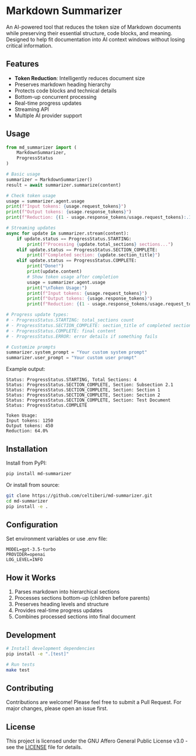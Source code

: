 # Markdown Summarizer

An AI-powered tool that reduces the token size of Markdown documents while preserving their essential structure, code blocks, and meaning. Designed to help fit documentation into AI context windows without losing critical information.

## Features

- **Token Reduction**: Intelligently reduces document size
- Preserves markdown heading hierarchy
- Protects code blocks and technical details
- Bottom-up concurrent processing
- Real-time progress updates
- Streaming API
- Multiple AI provider support

## Usage

```python
from md_summarizer import (
    MarkdownSummarizer, 
    ProgressStatus
)

# Basic usage
summarizer = MarkdownSummarizer()
result = await summarizer.summarize(content)

# Check token usage
usage = summarizer.agent.usage
print(f"Input tokens: {usage.request_tokens}")
print(f"Output tokens: {usage.response_tokens}")
print(f"Reduction: {(1 - usage.response_tokens/usage.request_tokens):.1%}")

# Streaming updates
async for update in summarizer.stream(content):
    if update.status == ProgressStatus.STARTING:
        print(f"Processing {update.total_sections} sections...")
    elif update.status == ProgressStatus.SECTION_COMPLETE:
        print(f"Completed section: {update.section_title}")
    elif update.status == ProgressStatus.COMPLETE:
        print("Done!")
        print(update.content)
        # Show token usage after completion
        usage = summarizer.agent.usage
        print("\nToken Usage:")
        print(f"Input tokens: {usage.request_tokens}")
        print(f"Output tokens: {usage.response_tokens}")
        print(f"Reduction: {(1 - usage.response_tokens/usage.request_tokens):.1%}")

# Progress update types:
# - ProgressStatus.STARTING: total_sections count
# - ProgressStatus.SECTION_COMPLETE: section_title of completed section
# - ProgressStatus.COMPLETE: final content
# - ProgressStatus.ERROR: error details if something fails

# Customize prompts
summarizer.system_prompt = "Your custom system prompt"
summarizer.user_prompt = "Your custom user prompt"
```

Example output:
```
Status: ProgressStatus.STARTING, Total Sections: 4
Status: ProgressStatus.SECTION_COMPLETE, Section: Subsection 2.1
Status: ProgressStatus.SECTION_COMPLETE, Section: Section 1
Status: ProgressStatus.SECTION_COMPLETE, Section: Section 2
Status: ProgressStatus.SECTION_COMPLETE, Section: Test Document
Status: ProgressStatus.COMPLETE

Token Usage:
Input tokens: 1250
Output tokens: 450
Reduction: 64.0%
```

## Installation

Install from PyPI:
```bash
pip install md-summarizer
```
Or install from source:
```bash
git clone https://github.com/celtiberi/md-summarizer.git
cd md-summarizer
pip install -e .
```
## Configuration

Set environment variables or use .env file:
```OPENAI_API_KEY=your-key
MODEL=gpt-3.5-turbo
PROVIDER=openai
LOG_LEVEL=INFO
```

## How it Works

1. Parses markdown into hierarchical sections
2. Processes sections bottom-up (children before parents)
3. Preserves heading levels and structure
4. Provides real-time progress updates
5. Combines processed sections into final document

## Development

```bash
# Install development dependencies
pip install -e ".[test]"

# Run tests
make test
```

## Contributing

Contributions are welcome! Please feel free to submit a Pull Request. For major changes, please open an issue first.

## License

This project is licensed under the GNU Affero General Public License v3.0 - see the [LICENSE](LICENSE) file for details.



